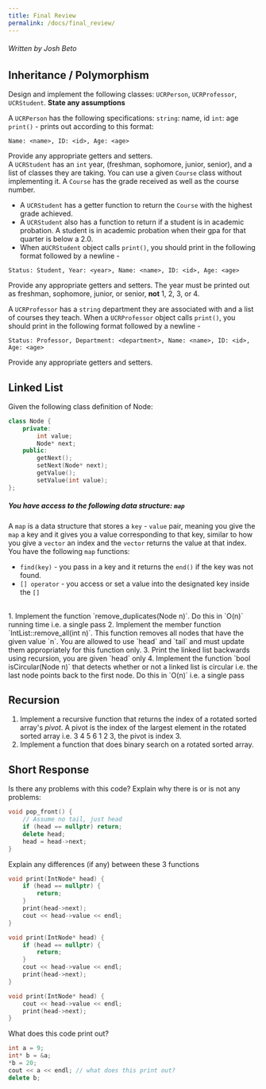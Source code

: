 ```yaml
---
title: Final Review
permalink: /docs/final_review/
---
```


###### Written by Josh Beto


## Inheritance / Polymorphism

Design and implement the following classes: `UCRPerson`, `UCRProfessor`, `UCRStudent`. **State any assumptions**

A `UCRPerson` has the following specifications:
`string`: name, id
`int`: age
`print()` - prints out according to this format:
```
Name: <name>, ID: <id>, Age: <age>
```
Provide any appropriate getters and setters.
<br>
A `UCRStudent` has an `int` year, (freshman, sophomore, junior, senior), and a list of classes they are taking. You can use a given `Course` class without implementing it. A `Course` has the grade received as well as the course number.
* A `UCRStudent` has a getter function to return the `Course` with the highest grade achieved.
* A `UCRStudent` also has a function to return if a student is in academic probation. A student is in academic probation when their gpa for that quarter is below a 2.0. 
* When a`UCRStudent` object calls `print()`, you should print in the following format followed by a newline - 
```
Status: Student, Year: <year>, Name: <name>, ID: <id>, Age: <age> 
```
Provide any appropriate getters and setters. The year must be printed out as freshman, sophomore, junior, or senior, **not** 1, 2, 3, or 4.

A `UCRProfessor` has a `string` department they are associated with and a list of courses they teach. When a `UCRProfessor` object calls `print()`, you should print in the following format followed by a newline - 
```
Status: Professor, Department: <department>, Name: <name>, ID: <id>, Age: <age>
```
Provide any appropriate getters and setters.


## Linked List

Given the following class definition of Node:

```cpp
class Node {
    private:
        int value;
        Node* next;
    public:
        getNext();
        setNext(Node* next);
        getValue();
        setValue(int value);
};
```

##### You have access to the following data structure: `map`
A `map` is a data structure that stores a `key` - `value` pair, meaning you give the `map` a key and it gives you a value corresponding to that key, similar to how you give a `vector` an index and the `vector` returns the value at that index.
You have the following `map` functions:
* `find(key)` - you pass in a key and it returns the `end()` if the key was not found.
* `[] operator` - you access or set a value into the designated key inside the `[]`

<br>
1. Implement the function `remove_duplicates(Node n)`. Do this in `O(n)` running time i.e. a single pass
2. Implement the member function `IntList::remove_all(int n)`. This function removes all nodes that have the given value `n`. You are allowed to use `head` and `tail` and must update them appropriately for this function only.
3. Print the linked list backwards using recursion, you are given `head` only
4. Implement the function `bool isCircular(Node n)` that detects whether or not a linked list is circular i.e. the last node points back to the first node. Do this in `O(n)` i.e. a single pass

## Recursion
1. Implement a recursive function that returns the index of a rotated sorted array's *pivot*. A pivot is the index of the largest element in the rotated sorted array i.e. 3 4 5 6 1 2 3, the pivot is index 3.
2. Implement a function that does binary search on a rotated sorted array. 


## Short Response
Is there any problems with this code? Explain why there is or is not any problems:

```cpp
void pop_front() {
    // Assume no tail, just head
    if (head == nullptr) return;
    delete head;
    head = head->next;
}
```

Explain any differences (if any) between these 3 functions

```cpp
void print(IntNode* head) {
    if (head == nullptr) {
        return;
    }
    print(head->next);
    cout << head->value << endl;
}

void print(IntNode* head) {
    if (head == nullptr) {
        return;
    }
    cout << head->value << endl;
    print(head->next);
}

void print(IntNode* head) {
    cout << head->value << endl;
    print(head->next);
}
```

What does this code print out?

```cpp
int a = 9;
int* b = &a;
*b = 20;
cout << a << endl; // what does this print out?
delete b;
```
